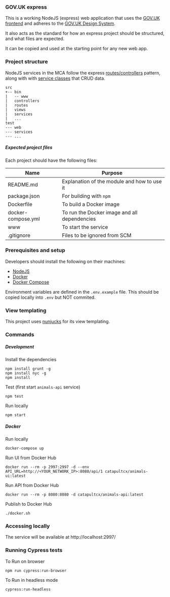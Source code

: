 ### GOV.UK express

This is a working NodeJS (express) web application that uses the [GOV.UK frontend](https://github.com/alphagov/govuk-frontend) 
and adheres to the [GOV.UK Design System](https://design-system.service.gov.uk).

It also acts as the standard for how an express project should be structured, and what files are expected.  

It can be copied and used at the starting point for any new web app.

### Project structure

NodeJS services in the MCA follow the express [routes/controllers](https://developer.mozilla.org/en-US/docs/Learn/Server-side/Express_Nodejs/routes) 
pattern, along with with [service classes](https://developer.mozilla.org/en-US/docs/Web/JavaScript/Reference/Classes) that CRUD data. 

    src
    +-- bin
    |   -- www
    |   controllers    
    |   routes    
    |   views
    |   services
    |   ...    
    test
    --- web
    --- services
    --- ...
 

##### Expected project files

Each project should have the following files:

Name                        | Purpose
----------------------------|-----------------------------------------------
README.md                   | Explanation of the module and how to use it 
package.json                | For building with `npm`
Dockerfile                  | To build a Docker image
docker-compose.yml          | To run the Docker image and all dependencies
www                         | To start the service
.gitignore                  | Files to be ignored from SCM

### Prerequisites and setup

Developers should install the following on their machines:

* [NodeJS](https://nodejs.org/en/download)
* [Docker](https://docs.docker.com/install)
* [Docker Compose](https://docs.docker.com/compose/install/)

Environment variables are defined in the `.env.example` file. This should be copied locally into
`.env` but NOT commited.

### View templating 

This project uses [nunjucks](https://mozilla.github.io/nunjucks/) for its view templating.  

### Commands

##### Development        

Install the dependencies

    npm install grunt -g
    npm install nyc -g
    npm install

Test (first start `animals-api` service)

    npm test
    
Run locally 
  
    npm start

##### Docker  

Run locally

    docker-compose up

Run UI from Docker Hub

    docker run --rm -p 2997:2997 -d --env API_URL=http://<YOUR_NETWORK_IP>:8080/api/1 catapultcx/animals-ui:latest

Run API from Docker Hub

    docker run --rm -p 8080:8080 -d catapultcx/animals-api:latest

Publish to Docker Hub

    ./docker.sh
    
### Accessing locally

The service will be available at http://localhost:2997/

### Running Cypress tests
To Run on browser

    npm run cypress:run-browser

    
To Run in headless mode
  
    cypress:run-headless

